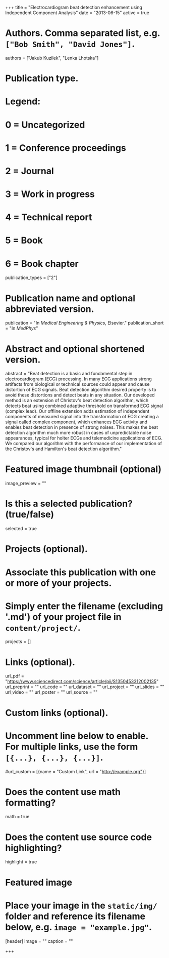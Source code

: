 +++
title = "Electrocardiogram beat detection enhancement using Independent Component Analysis"
date = "2013-06-15"
active = true

# Authors. Comma separated list, e.g. `["Bob Smith", "David Jones"]`.
authors = ["Jakub Kuzilek", "Lenka Lhotska"]

# Publication type.
# Legend:
# 0 = Uncategorized
# 1 = Conference proceedings
# 2 = Journal
# 3 = Work in progress
# 4 = Technical report
# 5 = Book
# 6 = Book chapter
publication_types = ["2"]

# Publication name and optional abbreviated version.
publication = "In *Medical Engineering & Physics*, Elsevier."
publication_short = "In *MedPhys*"

# Abstract and optional shortened version.
abstract = "Beat detection is a basic and fundamental step in electrocardiogram (ECG) processing. In many ECG applications strong artifacts from biological or technical sources could appear and cause distortion of ECG signals. Beat detection algorithm desired property is to avoid these distortions and detect beats in any situation. Our developed method is an extension of Christov's beat detection algorithm, which detects beat using combined adaptive threshold on transformed ECG signal (complex lead). Our offline extension adds estimation of independent components of measured signal into the transformation of ECG creating a signal called complex component, which enhances ECG activity and enables beat detection in presence of strong noises. This makes the beat detection algorithm much more robust in cases of unpredictable noise appearances, typical for holter ECGs and telemedicine applications of ECG. We compared our algorithm with the performance of our implementation of the Christov's and Hamilton's beat detection algorithm."

# Featured image thumbnail (optional)
image_preview = ""

# Is this a selected publication? (true/false)
selected = true

# Projects (optional).
#   Associate this publication with one or more of your projects.
#   Simply enter the filename (excluding '.md') of your project file in `content/project/`.
projects = []

# Links (optional).
url_pdf = "https://www.sciencedirect.com/science/article/pii/S1350453312002135"
url_preprint = ""
url_code = ""
url_dataset = ""
url_project = ""
url_slides = ""
url_video = ""
url_poster = ""
url_source = ""

# Custom links (optional).
#   Uncomment line below to enable. For multiple links, use the form `[{...}, {...}, {...}]`.
#url_custom = [{name = "Custom Link", url = "http://example.org"}]

# Does the content use math formatting?
math = true

# Does the content use source code highlighting?
highlight = true

# Featured image
# Place your image in the `static/img/` folder and reference its filename below, e.g. `image = "example.jpg"`.
[header]
image = ""
caption = ""

+++

